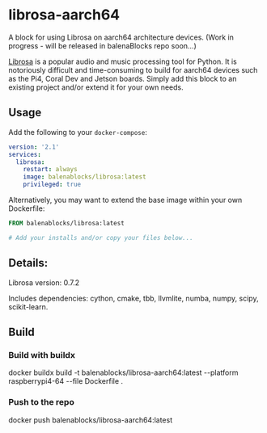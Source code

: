 # librosa-aarch64
A block for using Librosa on aarch64 architecture devices. (Work in progress - will be released in balenaBlocks repo soon...)

[Librosa](https://librosa.org/) is a popular audio and music processing tool for Python. It is notoriously difficult and time-consuming to build for aarch64 devices such as the Pi4, Coral Dev and Jetson boards. Simply add this block to an existing project and/or extend it for your own needs.

## Usage

Add the following to your `docker-compose`:
```yaml
version: '2.1'
services:
  librosa:
    restart: always
    image: balenablocks/librosa:latest
    privileged: true
```

Alternatively, you may want to extend the base image within your own Dockerfile:
```dockerfile
FROM balenablocks/librosa:latest

# Add your installs and/or copy your files below...
```

## Details:

Librosa version: 0.7.2

Includes dependencies: cython, cmake, tbb, llvmlite, numba, numpy, scipy, scikit-learn.

## Build

### Build with buildx

docker buildx build -t balenablocks/librosa-aarch64:latest --platform raspberrypi4-64 --file Dockerfile .

### Push to the repo
docker push balenablocks/librosa-aarch64:latest

